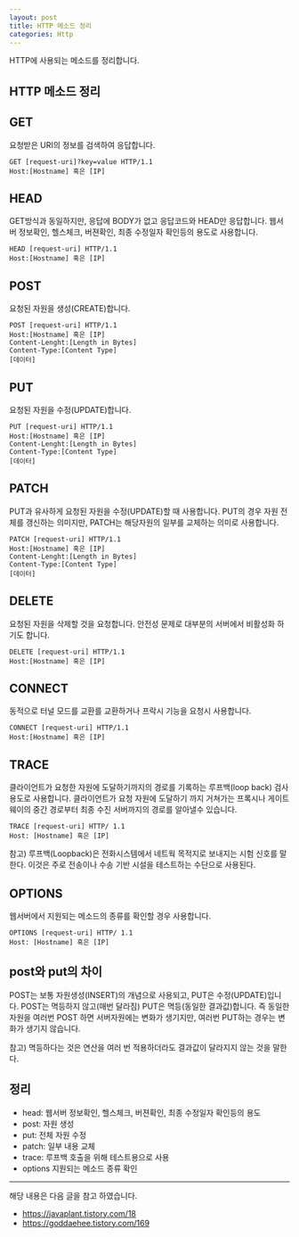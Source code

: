 ```yaml
---
layout: post
title: HTTP 메소드 정리
categories: Http
---
```


HTTP에 사용되는 메소드를 정리합니다.

## HTTP 메소드 정리

## GET

요청받은 URI의 정보를 검색하여 응답합니다.

```
GET [request-uri]?key=value HTTP/1.1
Host:[Hostname] 혹은 [IP]
```

## HEAD

GET방식과 동일하지만, 응답에 BODY가 없고 응답코드와 HEAD만 응답합니다. 웹서버 정보확인, 헬스체크, 버젼확인, 최종 수정일자 확인등의 용도로 사용합니다.

```
HEAD [request-uri] HTTP/1.1
Host:[Hostname] 혹은 [IP]
```

## POST

요청된 자원을 생성(CREATE)합니다.

```
POST [request-uri] HTTP/1.1
Host:[Hostname] 혹은 [IP]
Content-Lenght:[Length in Bytes]
Content-Type:[Content Type]
[데이터]
```

## PUT

요청된 자원을 수정(UPDATE)합니다.

```
PUT [request-uri] HTTP/1.1
Host:[Hostname] 혹은 [IP]
Content-Lenght:[Length in Bytes]
Content-Type:[Content Type]
[데이터]
```

## PATCH

PUT과 유사하게 요청된 자원을 수정(UPDATE)할 때 사용합니다. PUT의 경우 자원 전체를 갱신하는 의미지만, PATCH는 해당자원의 일부를 교체하는 의미로 사용합니다.

```
PATCH [request-uri] HTTP/1.1
Host:[Hostname] 혹은 [IP]
Content-Lenght:[Length in Bytes]
Content-Type:[Content Type]
[데이터]
```

## DELETE

요청된 자원을 삭제할 것을 요청합니다. 안전성 문제로 대부분의 서버에서 비활성화 하기도 합니다.

```
DELETE [request-uri] HTTP/1.1
Host:[Hostname] 혹은 [IP]
```

## CONNECT

동적으로 터널 모드를 교환를 교환하거나 프락시 기능을 요청시 사용합니다.

```
CONNECT [request-uri] HTTP/1.1
Host:[Hostname] 혹은 [IP]
```

## TRACE

클라이언트가 요청한 자원에 도달하기까지의 경로를 기록하는 루프백(loop back) 검사용도로 사용합니다. 클라이언트가 요청 자원에 도달하기 까지 거쳐가는 프록시나 게이트웨이의 중간 경로부터 최종 수진 서버까지의 경로를 알아낼수 있습니다. 

```
TRACE [request-uri] HTTP/ 1.1
Host: [Hostname] 혹은 [IP]
```

참고) 루프백(Loopback)은 전화시스템에서 네트웍 목적지로 보내지는 시험 신호를 말한다. 이것은 주로 전송이나 수송 기반 시설을 테스트하는 수단으로 사용된다.

## OPTIONS

웹서버에서 지원되는 메소드의 종류를 확인할 경우 사용합니다.

```
OPTIONS [request-uri] HTTP/ 1.1
Host: [Hostname] 혹은 [IP]
```

## post와 put의 차이

POST는 보통 자원생성(INSERT)의 개념으로 사용되고, PUT은 수정(UPDATE)입니다. POST는 멱등하지 않고(매번 달라짐) PUT은 멱등(동일한 결과값)합니다. 즉 동일한 자원을 여러번 POST 하면 서버자원에는 변화가 생기지만, 여러번 PUT하는 경우는 변화가 생기지 않습니다.

참고) 멱등하다는 것은 연산을 여러 번 적용하더라도 결과값이 달라지지 않는 것을 말한다.

## 정리

- head: 웹서버 정보확인, 헬스체크, 버젼확인, 최종 수정일자 확인등의 용도
- post: 자원 생성
- put: 전체 자원 수정
- patch: 일부 내용 교체
- trace: 루프백 호출을 위해 테스트용으로 사용
- options 지원되는 메소드 종류 확인

---

해당 내용은 다음 글을 참고 하였습니다.

- https://javaplant.tistory.com/18
- https://goddaehee.tistory.com/169